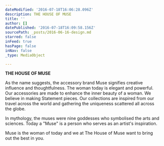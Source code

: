 ```yaml
---
dateModified: '2016-07-18T16:06:28.096Z'
description: THE HOUSE OF MUSE
title: ''
author: []
datePublished: '2016-07-18T16:09:58.156Z'
sourcePath: _posts/2016-06-16-design.md
starred: false
inFeed: true
hasPage: false
inNav: false
_type: MediaObject

---
```

**THE HOUSE OF MUSE**

As the name suggests, the accessory brand Muse signifies creative influence and thoughtfulness. The woman today is elegant and powerful. Our accessories are made to enhance the inner beauty of a woman. We believe in making Statement pieces. Our collections are inspired from our travel across the world and gathering the uniqueness scattered all across the globe.

In mythology, the muses were nine goddesses who symbolised the arts and sciences. Today a "Muse" is a person who serves as an artist's inspiration.

Muse is the woman of today and we at The House of Muse want to bring out the best in you.